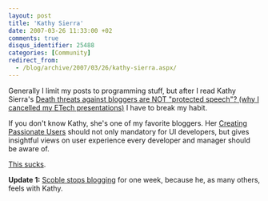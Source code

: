 ```yaml
---
layout: post
title: 'Kathy Sierra'
date: 2007-03-26 11:33:00 +02
comments: true
disqus_identifier: 25488
categories: [Community]
redirect_from:
  - /blog/archive/2007/03/26/kathy-sierra.aspx/
---
```


Generally I limit my posts to programming stuff, but after I read Kathy Sierra's [Death threats against bloggers are NOT "protected speech"? (why I cancelled my ETech presentations)](http://headrush.typepad.com/creating_passionate_users/2007/03/as_i_type_this_.html) I have to break my habit.

If you don't know Kathy, she's one of my favorite bloggers. Her [Creating Passionate Users](http://headrush.typepad.com/creating_passionate_users/) should not only mandatory for UI developers, but gives insightful views on user experience every developer and manager should be aware of.

[This sucks](http://headrush.typepad.com/creating_passionate_users/2007/03/as_i_type_this_.html).

**Update 1:** [Scoble stops blogging](http://scobleizer.com/2007/03/26/taking-the-week-off/) for one week, because he, as many others, feels with Kathy.

